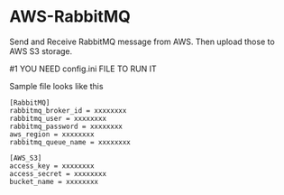 # AWS-RabbitMQ
 Send and Receive RabbitMQ message from AWS. Then upload those to AWS S3 storage. 

#1 YOU NEED config.ini FILE TO RUN IT

Sample file looks like this

    [RabbitMQ]
    rabbitmq_broker_id = xxxxxxxx
    rabbitmq_user = xxxxxxxx
    rabbitmq_password = xxxxxxxx
    aws_region = xxxxxxxx
    rabbitmq_queue_name = xxxxxxxx
    
    [AWS_S3]
    access_key = xxxxxxxx
    access_secret = xxxxxxxx
    bucket_name = xxxxxxxx
